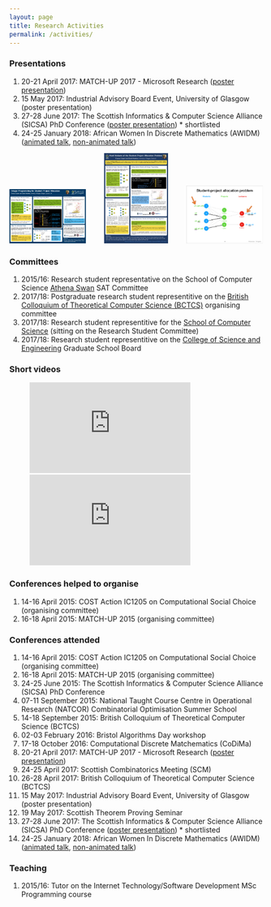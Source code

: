 ```yaml
---
layout: page
title: Research Activities
permalink: /activities/
---
```


### Presentations

<ol>
  <li>20-21 April 2017: MATCH-UP 2017 - Microsoft Research (<a href="/assets/MATCH-UP2017.pdf">poster presentation</a>)</li>
  <li>15 May 2017: Industrial Advisory Board Event, University of Glasgow (poster presentation)</li>
  <li>27-28 June 2017: The Scottish Informatics & Computer Science Alliance (SICSA) PhD Conference (<a href="/assets/SICSA2017.pdf">poster presentation</a>) * shortlisted</li>
  <li>24-25 January 2018: African Women In Discrete Mathematics (AWIDM) (<a href="/assets/AWIDM2018_animated.pdf">animated talk</a>, <a href="/assets/AWIDM2018_not_animated.pdf">non-animated talk</a>)</li>
</ol>

<div>
<a href="/assets/MATCH-UP2017.pdf"><img style="width:30%;" src="/assets/MATCH-UP2017.png" alt="poster: Integer Programming for Student Project Allocation"></a>
&emsp;&emsp;
<a href="/assets/SICSA2017.pdf"><img style="width:25%;" src="/assets/SICSA2017.png" alt="poster: Hard Variants of the Student-Project Allocation Problem"></a>
&emsp;&emsp;
<a href="/assets/AWIDM2018_animated.pdf"><img style="width:30%;" src="/assets/AWIDM2018_pic.png" alt="talk: AWIDM Student-Project Allocation Problem talk"></a>
</div>

### Committees

<ol>
<li>2015/16: Research student representative on the School of Computer Science <a href="http://www.gla.ac.uk/services/humanresources/equalitydiversity/athenaswan/">Athena Swan</a> SAT Committee</li>
<li>2017/18: Postgraduate research student representitive on the <a href="http://www.bctcs.ac.uk/">British Colloquium of Theoretical Computer Science (BCTCS)</a> organising committee</li>
<li>2017/18: Research student representitive for the <a href="https://www.gla.ac.uk/schools/computing/">School of Computer Science</a> (sitting on the Research Student Committee)</li>
<li>2017/18: Research student representitive on the <a href="https://www.gla.ac.uk/colleges/scienceengineering/graduateschool/">College of Science and Engineering</a> Graduate School Board</li>
</ol>


### Short videos

<figure class="half">
	<iframe width="317" height="179" src="https://www.youtube.com/embed/J713J_bD0JE?rel=0" frameborder="0" allowfullscreen></iframe>
	&emsp;&emsp;
	<iframe width="317" height="179" src="https://www.youtube.com/embed/Fci4PV0H8wc?rel=0" frameborder="0" allowfullscreen></iframe>
</figure>




### Conferences helped to organise

<ol>
  <li>14-16 April 2015: COST Action IC1205 on Computational Social Choice (organising committee)</li>
  <li>16-18 April 2015: MATCH-UP 2015 (organising committee)</li>
</ol>

### Conferences attended

<ol>
  <li>14-16 April 2015: COST Action IC1205 on Computational Social Choice (organising committee)</li>
  <li>16-18 April 2015: MATCH-UP 2015 (organising committee)</li>
  <li>24-25 June 2015: The Scottish Informatics & Computer Science Alliance (SICSA) PhD Conference</li>
  <li>07-11 September 2015: National Taught Course Centre in Operational Research (NATCOR) Combinatorial Optimisation Summer School</li>
  <li>14-18 September 2015: British Colloquium of Theoretical Computer Science (BCTCS)</li>
  <li>02-03 February 2016: Bristol Algorithms Day workshop</li>
  <li>17-18 October 2016: Computational Discrete Matchematics (CoDiMa)</li>
  <li>20-21 April 2017: MATCH-UP 2017 - Microsoft Research (<a href="/assets/MATCH-UP2017.pdf">poster presentation</a>)</li>
  <li>24-25 April 2017: Scottish Combinatorics Meeting (SCM)</li>
  <li>26-28 April 2017: British Colloquium of Theoretical Computer Science (BCTCS)</li>
  <li>15 May 2017: Industrial Advisory Board Event, University of Glasgow (poster presentation)</li>
  <li>19 May 2017: Scottish Theorem Proving Seminar</li>
  <li>27-28 June 2017: The Scottish Informatics & Computer Science Alliance (SICSA) PhD Conference (<a href="/assets/SICSA2017.pdf">poster presentation</a>) * shortlisted</li>
  <li>24-25 January 2018: African Women In Discrete Mathematics (AWIDM) (<a href="/assets/AWIDM2018_animated.pdf">animated talk</a>, <a href="/assets/AWIDM2018_not_animated.pdf">non-animated talk</a>)</li>
</ol>


### Teaching

<ol>
  <li>2015/16: Tutor on the Internet Technology/Software Development MSc Programming course</li>
</ol>







